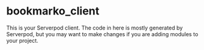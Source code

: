 # bookmarko_client

This is your Serverpod client. The code in here is mostly generated by
Serverpod, but you may want to make changes if you are adding modules to your
project.
